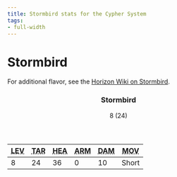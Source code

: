 ```yaml
---
title: Stormbird stats for the Cypher System
tags:
- full-width
---
```


<!-- +template machine stormbird cypher-creature -->

<h1>Stormbird</h1>
<p class="col-span-all">For additional flavor, see the <a href="https://horizon.fandom.com/wiki/Stormbird" rel="external">Horizon Wiki on Stormbird</a>.</p>
<div class="cypher-stat-block stat-block col-span-all">
	<article>
		<header class="title">
			<h3><span class="word" markdown="1">
Stormbird
</span></h3>
			<aside class="level-and-target">8 (24)</aside>
		</header>
		<section class="stats-tab">
			<table class="stats">
				<thead>
					<tr>
						<th><abbr title="Level">LEV</abbr></th>
						<th><abbr title="Target Number">TAR</abbr></th>
						<th><abbr title="Health">HEA</abbr></th>
						<th><abbr title="Armor">ARM</abbr></th>
						<th><abbr title="Damage">DAM</abbr></th>
						<th><abbr title="Movement">MOV</abbr></th>
					</tr>
				</thead>
				<tbody>
					<tr>
						<td>8</td>
						<td>24</td>
						<td>36</td>
						<td>0</td>
						<td>10</td>
						<td>Short</td>
					</tr>
				</tbody>
			</table>
		</section>
	</article>
</div>

<!-- -template machine stormbird cypher-creature -->
